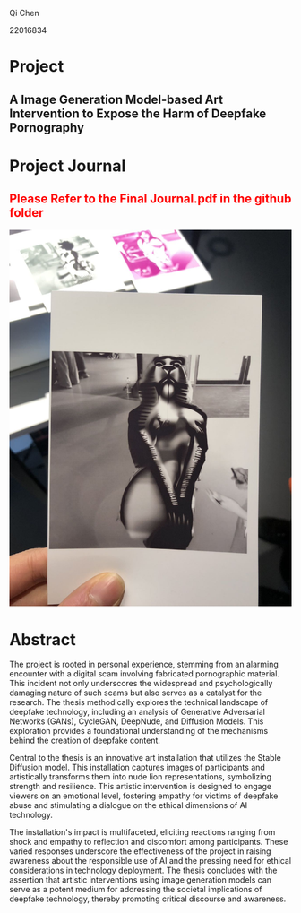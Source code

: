 
Qi Chen

22016834

# Project

## A Image Generation Model-based Art Intervention to Expose the Harm of Deepfake Pornography

# Project Journal

## <span style="color:red">Please Refer to the Final Journal.pdf in the github folder</span>

![printed photo](image.jpg)

# Abstract

The project is rooted in personal experience, stemming from an alarming encounter with a digital scam involving fabricated pornographic material. This incident not only underscores the widespread and psychologically damaging nature of such scams but also serves as a catalyst for the research. The thesis methodically explores the technical landscape of deepfake technology, including an analysis of Generative Adversarial Networks (GANs), CycleGAN, DeepNude, and Diffusion Models. This exploration provides a foundational understanding of the mechanisms behind the creation of deepfake content.

Central to the thesis is an innovative art installation that utilizes the Stable Diffusion model. This installation captures images of participants and artistically transforms them into nude lion representations, symbolizing strength and resilience. This artistic intervention is designed to engage viewers on an emotional level, fostering empathy for victims of deepfake abuse and stimulating a dialogue on the ethical dimensions of AI technology.

The installation's impact is multifaceted, eliciting reactions ranging from shock and empathy to reflection and discomfort among participants. These varied responses underscore the effectiveness of the project in raising awareness about the responsible use of AI and the pressing need for ethical considerations in technology deployment. The thesis concludes with the assertion that artistic interventions using image generation models can serve as a potent medium for addressing the societal implications of deepfake technology, thereby promoting critical discourse and awareness.
